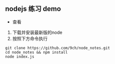 ## nodejs 练习 demo
* 查看
1. 下载并安装最新版的node
2. 按照下方命令执行
```
git clone https://github.com/9ch/node_notes.git
cd node_notes && npm install
node index.js
```
	
